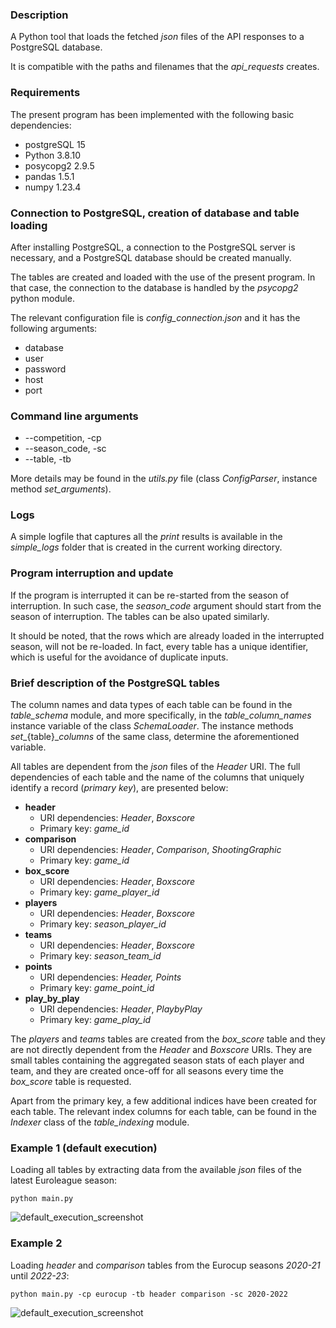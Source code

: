 ### Description

A Python tool that loads the fetched _json_ files of the API responses to a PostgreSQL database.

It is compatible with the paths and filenames that the _api_requests_ creates.

### Requirements

The present program has been implemented with the following basic dependencies:

* postgreSQL 15
* Python 3.8.10
* posycopg2 2.9.5
* pandas 1.5.1
* numpy 1.23.4

### Connection to PostgreSQL, creation of database and table loading

After installing PostgreSQL, a connection to the PostgreSQL server is necessary, and a PostgreSQL database should be created manually.

The tables are created and loaded with the use of the present program. In that case, the connection to the database is handled by the _psycopg2_ python module.

The relevant configuration file is _config_connection.json_ and it has the following arguments:

* database
* user
* password
* host
* port

### Command line arguments

* --competition, -cp
* --season_code, -sc
* --table, -tb

More details may be found in the _utils.py_ file (class _ConfigParser_, instance method _set_arguments_).
  
### Logs

A simple logfile that captures all the _print_ results is available in the _simple_logs_ folder that is created in the current working directory.

### Program interruption and update

If the program is interrupted it can be re-started from the season of interruption. 
In such case, the _season_code_ argument should start from the season of interruption.
The tables can be also upated similarly.

It should be noted, that the rows which are already loaded in the interrupted season, will not be re-loaded. 
In fact, every table has a unique identifier, which is useful for the avoidance of duplicate inputs.

### Brief description of the PostgreSQL tables

The column names and data types of each table can be found in the _table_schema_ module, and more specifically,
in the _table_column_names_ instance variable of the class _SchemaLoader_. 
The instance methods _set__{table}__columns_ of the same class, determine the aforementioned variable.

All tables are dependent from the _json_ files of the _Header_ URI. 
The full dependencies of each table and the name of the columns that uniquely identify a record (_primary key_), are presented below:

* **header**
  * URI dependencies: _Header_, _Boxscore_
  * Primary key: _game_id_
* **comparison**
  * URI dependencies: _Header_, _Comparison_, _ShootingGraphic_
  * Primary key: _game_id_
* **box_score**
  * URI dependencies: _Header_, _Boxscore_
  * Primary key: _game_player_id_
* **players**
  * URI dependencies: _Header_, _Boxscore_
  * Primary key: _season_player_id_
* **teams**
  * URI dependencies: _Header_, _Boxscore_
  * Primary key: _season_team_id_
* **points**
  * URI dependencies: _Header, Points_
  * Primary key: _game_point_id_
* **play_by_play**
  * URI dependencies: _Header_, _PlaybyPlay_
  * Primary key: _game_play_id_

The _players_ and _teams_ tables are created from the _box_score_ table and they are not directly dependent from the _Header_ and _Boxscore_ URIs. They are small tables containing the aggregated season stats of each player and team, and they are created once-off for all seasons every time the _box_score_ table is requested.

Apart from the primary key, a few additional indices have been created for each table. The relevant index columns for each table, can be found in the _Indexer_ class of the _table_indexing_ module.

### Example 1 (default execution)

Loading all tables by extracting data from the available _json_ files of the latest Euroleague season: 

```python main.py```

![default_execution_screenshot](https://github.com/bsamot10/EuroleagueDataETL/blob/main/docs/images/postgres_etl_example_1.png)

### Example 2

Loading _header_ and _comparison_ tables from the Eurocup seasons _2020-21_ until _2022-23_: 

```python main.py -cp eurocup -tb header comparison -sc 2020-2022```

![default_execution_screenshot](https://github.com/bsamot10/EuroleagueDataETL/blob/main/docs/images/postgres_etl_example_2.png)
